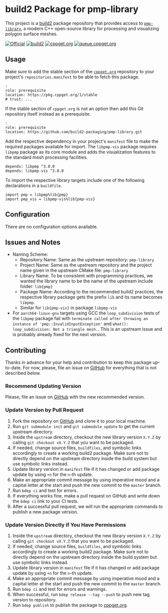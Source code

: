 # build2 Package for pmp-library

This project is a [build2](https://build2.org) package repository that provides access to [`pmp-library`](https://github.com/pmp-library/pmp-library), a modern C++ open-source library for processing and visualizing polygon surface meshes.

[![Official](https://img.shields.io/website/https/github.com/pmp-library/pmp-library.svg?down_message=offline&label=Official&style=for-the-badge&up_color=blue&up_message=online)](https://github.com/pmp-library/pmp-library)
[![build2](https://img.shields.io/website/https/github.com/build2-packaging/pmp-library.svg?down_message=offline&label=build2&style=for-the-badge&up_color=blue&up_message=online)](https://github.com/build2-packaging/pmp-library)
[![cppget.org](https://img.shields.io/website/https/cppget.org/pmp-library.svg?down_message=offline&label=cppget.org&style=for-the-badge&up_color=blue&up_message=online)](https://cppget.org/pmp-library)
[![queue.cppget.org](https://img.shields.io/website/https/queue.cppget.org/pmp-library.svg?down_message=empty&down_color=blue&label=queue.cppget.org&style=for-the-badge&up_color=orange&up_message=running)](https://queue.cppget.org/pmp-library)

## Usage
Make sure to add the stable section of the [`cppget.org`](https://cppget.org/?about) repository to your project's `repositories.manifest` to be able to fetch this package.

    :
    role: prerequisite
    location: https://pkg.cppget.org/1/stable
    # trust: ...

If the stable section of `cppget.org` is not an option then add this Git repository itself instead as a prerequisite.

    :
    role: prerequisite
    location: https://github.com/build2-packaging/pmp-library.git

Add the respective dependency in your project's `manifest` file to make the required packages available for import.
The `libpmp-vis` package requires `libpmp` package as its core module and adds the visualization features to the standard mesh processing facilities.

    depends: libpmp ^3.0.0
    depends: libpmp-vis ^3.0.0

To import the respective library targets include one of the following declarations in a `buildfile`.

    import pmp = libpmp%lib{pmp}
    import pmp_vis = libpmp-vis%lib{pmp-vis}

## Configuration
There are no configuration options available.

## Issues and Notes
- Naming Scheme:
    + Repository Name: Same as the upstream repository: `pmp-library`
    + Project Name: Same as the upstream repository and the project name given in the upstream CMake file: `pmp-library`
    + Library Name: To be consistent with programming practices, we wanted the library name to be the name of the upstream include folder: `lib{pmp}`
    + Package Name: According to the recommended build2 practices, the respective library package gets the prefix `lib` and its name becomes `libpmp`.
    + Similar for `lib{pmp-vis}` in package `libpmp-vis`
- For `aarch64-linux-gnu` targets using GCC the `loop_subdivision` tests of the `libpmp` package fail with `terminate called after throwing an instance of 'pmp::InvalidInputException'` and `what():  loop_subdivision: Not a triangle mesh.`. This is an upstream issue and is probably already fixed for the next version.

## Contributing
Thanks in advance for your help and contribution to keep this package up-to-date.
For now, please, file an issue on [GitHub](https://github.com/build2-packaging/pmp-library/issues) for everything that is not described below.

### Recommend Updating Version
Please, file an issue on [GitHub](https://github.com/build2-packaging/pmp-library/issues) with the new recommended version.

### Update Version by Pull Request
1. Fork the repository on [GitHub](https://github.com/build2-packaging/pmp-library) and clone it to your local machine.
2. Run `git submodule init` and `git submodule update` to get the current upstream directory.
3. Inside the `upstream` directory, checkout the new library version `X.Y.Z` by calling `git checkout vX.Y.Z` that you want to be packaged.
4. If needed, change source files, `buildfiles`, and symbolic links accordingly to create a working build2 package. Make sure not to directly depend on the upstream directory inside the build system but use symbolic links instead.
5. Update library version in `manifest` file if it has changed or add package update by using `+n` for the `n`-th update.
6. Make an appropriate commit message by using imperative mood and a capital letter at the start and push the new commit to the `master` branch.
7. Run `bdep ci` and test for errors.
8. If everything works fine, make a pull request on GitHub and write down the `bdep ci` link to your CI tests.
9. After a successful pull request, we will run the appropriate commands to publish a new package version.

### Update Version Directly if You Have Permissions
1. Inside the `upstream` directory, checkout the new library version `X.Y.Z` by calling `git checkout vX.Y.Z` that you want to be packaged.
2. If needed, change source files, `buildfiles`, and symbolic links accordingly to create a working build2 package. Make sure not to directly depend on the upstream directory inside the build system but use symbolic links instead.
3. Update library version in `manifest` file if it has changed or add package update by using `+n` for the `n`-th update.
4. Make an appropriate commit message by using imperative mood and a capital letter at the start and push the new commit to the `master` branch.
5. Run `bdep ci` and test for errors and warnings.
6. When successful, run `bdep release --tag --push` to push new tag version to repository.
7. Run `bdep publish` to publish the package to [cppget.org](https://cppget.org).
